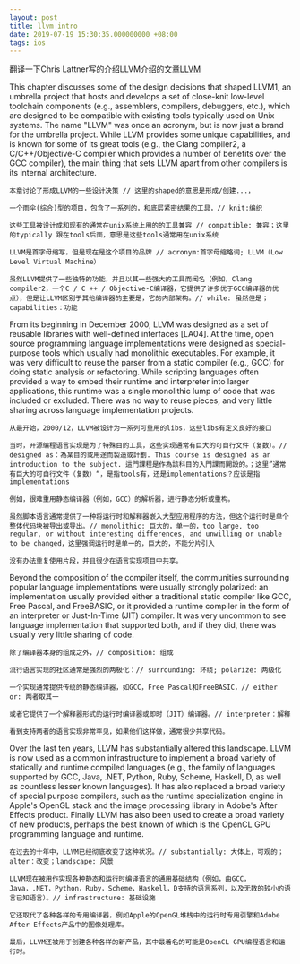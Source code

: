 ```yaml
---
layout: post
title: llvm intro
date: 2019-07-19 15:30:35.000000000 +08:00
tags: ios
---
```


翻译一下Chris Lattner写的介绍LLVM介绍的文章[LLVM](http://www.aosabook.org/en/llvm.html)

This chapter discusses some of the design decisions that shaped LLVM1, an umbrella project that hosts and develops a set of close-knit low-level toolchain components (e.g., assemblers, compilers, debuggers, etc.), which are designed to be compatible with existing tools typically used on Unix systems. The name "LLVM" was once an acronym, but is now just a brand for the umbrella project. While LLVM provides some unique capabilities, and is known for some of its great tools (e.g., the Clang compiler2, a C/C++/Objective-C compiler which provides a number of benefits over the GCC compiler), the main thing that sets LLVM apart from other compilers is its internal architecture.

```
本章讨论了形成LLVM的一些设计决策 // 这里的shaped的意思是形成/创建...，

一个雨伞(综合)型的项目，包含了一系列的，和底层紧密结果的工具，// knit:编织

这些工具被设计成和现有的通常在unix系统上用的的工具兼容 // compatible: 兼容；这里的typically 跟在tools后面，意思是这些tools通常用在unix系统

LLVM是首字母缩写，但是现在是这个项目的品牌 // acronym:首字母缩略词; LLVM（Low Level Virtual Machine）

虽然LLVM提供了一些独特的功能，并且以其一些强大的工具而闻名（例如，Clang compiler2，一个C / C ++ / Objective-C编译器，它提供了许多优于GCC编译器的优点），但是让LLVM区别于其他编译​​器的主要是，它的内部架构。// while: 虽然但是；capabilities：功能
```

From its beginning in December 2000, LLVM was designed as a set of reusable libraries with well-defined interfaces [LA04]. At the time, open source programming language implementations were designed as special-purpose tools which usually had monolithic executables. For example, it was very difficult to reuse the parser from a static compiler (e.g., GCC) for doing static analysis or refactoring. While scripting languages often provided a way to embed their runtime and interpreter into larger applications, this runtime was a single monolithic lump of code that was included or excluded. There was no way to reuse pieces, and very little sharing across language implementation projects.

```
从最开始，2000/12，LLVM被设计为一系列可重用的libs，这些libs有定义良好的接口

当时，开源编程语言实现是为了特殊目的工具，这些实现通常有巨大的可自行文件（复数）。// designed as：為某目的或用途而製造或計劃. This course is designed as an introduction to the subject. 這門課程是作為該科目的入門課而開設的。；这里”通常有巨大的可自行文件（复数）“，是指tools有，还是implementations？应该是指implementations

例如，很难重用静态编译器（例如，GCC）的解析器，进行静态分析或重构。

虽然脚本语言通常提供了一种将运行时和解释器嵌入大型应用程序的方法，但这个运行时是单个整体代码块被导出或导出。// monolithic: 巨大的，单一的，too large, too regular, or without interesting differences, and unwilling or unable to be changed，这里强调运行时是单一的，巨大的，不能分片引入

没有办法重复使用片段，并且很少在语言实现项目中共享。
```

Beyond the composition of the compiler itself, the communities surrounding popular language implementations were usually strongly polarized: an implementation usually provided either a traditional static compiler like GCC, Free Pascal, and FreeBASIC, or it provided a runtime compiler in the form of an interpreter or Just-In-Time (JIT) compiler. It was very uncommon to see language implementation that supported both, and if they did, there was usually very little sharing of code.

```
除了编译器本身的组成之外，// composition: 组成

流行语言实现的社区通常是强烈的两极化：// surrounding: 环绕; polarize: 两级化

一个实现通常提供传统的静态编译器，如GCC，Free Pascal和FreeBASIC，// either or: 两者取其一

或者它提供了一个解释器形式的运行时编译器或即时（JIT）编译器。// interpreter：解释

看到支持两者的语言实现非常罕见，如果他们这样做，通常很少共享代码。
```

Over the last ten years, LLVM has substantially altered this landscape. LLVM is now used as a common infrastructure to implement a broad variety of statically and runtime compiled languages (e.g., the family of languages supported by GCC, Java, .NET, Python, Ruby, Scheme, Haskell, D, as well as countless lesser known languages). It has also replaced a broad variety of special purpose compilers, such as the runtime specialization engine in Apple's OpenGL stack and the image processing library in Adobe's After Effects product. Finally LLVM has also been used to create a broad variety of new products, perhaps the best known of which is the OpenCL GPU programming language and runtime.

```
在过去的十年中，LLVM已经彻底改变了这种状况。// substantially: 大体上，可观的；alter：改变；landscape: 风景

LLVM现在被用作实现各种静态和运行时编译语言的通用基础结构（例如，由GCC，Java，.NET，Python，Ruby，Scheme，Haskell，D支持的语言系列，以及无数的较小的语言已知语言）。// infrastructure: 基础设施

它还取代了各种各样的专用编译器，例如Apple的OpenGL堆栈中的运行时专用引擎和Adobe After Effects产品中的图像处理库。

最后，LLVM还被用于创建各种各样的新产品，其中最着名的可能是OpenCL GPU编程语言和运行时。
```

